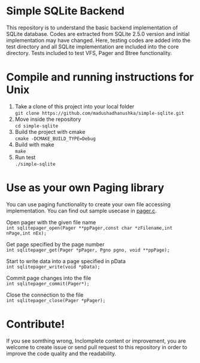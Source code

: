 Simple SQLite Backend
=========
This repository is to understand the basic backend implementation of SQLite database. Codes are extracted from SQLite 2.5.0 version and initial implementation may have changed. Here, testing codes are added into the test directory and all SQLite implementation are included into the core directory. Tests included to test VFS, Pager and Btree functionality.


Compile and running instructions for Unix
======

1. Take a clone of this project into your local folder 
<br/>`git clone https://github.com/madushadhanushka/simple-sqlite.git`
2. Move inside the repository
<br/>`cd simple-sqlite`
3. Build the project with cmake
<br/>`cmake -DCMAKE_BUILD_TYPE=Debug`
4. Build with make
<br/>`make`
5. Run test 
<br/>`./simple-sqlite`

Use as your own Paging library
========
You can use paging functionality to create your own file accessing implementation. You can find out sample usecase in [pager.c](https://github.com/madushadhanushka/simple-sqlite/blob/master/test/pagetest.c).

Open pager with the given file name<br/>
`int sqlitepager_open(Pager **ppPager,const char *zFilename,int nPage,int nEx);`

Get page specified by the page number<br/>
`int sqlitepager_get(Pager *pPager, Pgno pgno, void **ppPage);`


Start to write data into a page specified in pData<br/>
`int sqlitepager_write(void *pData);`

Commit page changes into the file<br/>
`int sqlitepager_commit(Pager*);`

Close the connection to the file<br/>
`int sqlitepager_close(Pager *pPager);`


Contribute!
===========
If you see somthing wrong, Inclomplete content or improvement, you are welcome to create issue or send pull request to this repository in order to improve the code quality and the readability.

